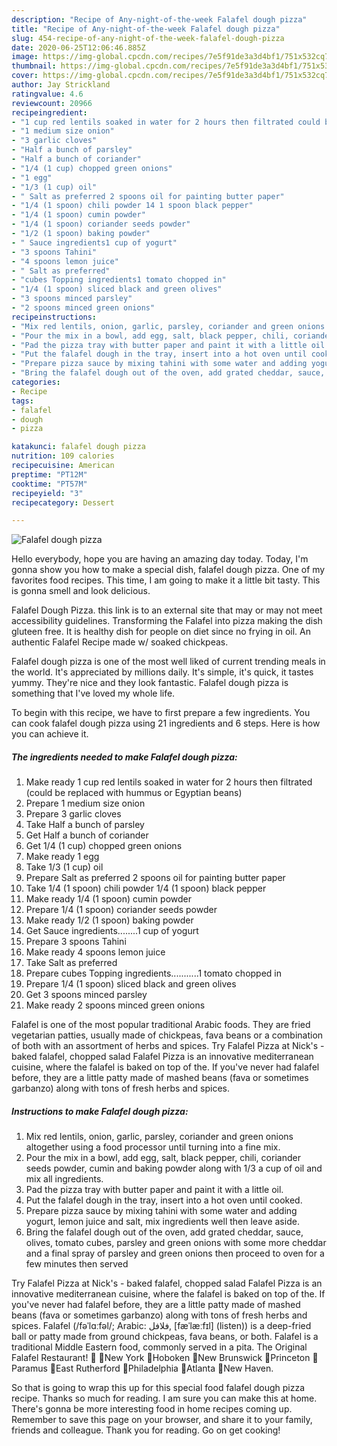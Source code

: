 ```yaml
---
description: "Recipe of Any-night-of-the-week Falafel dough pizza"
title: "Recipe of Any-night-of-the-week Falafel dough pizza"
slug: 454-recipe-of-any-night-of-the-week-falafel-dough-pizza
date: 2020-06-25T12:06:46.885Z
image: https://img-global.cpcdn.com/recipes/7e5f91de3a3d4bf1/751x532cq70/falafel-dough-pizza-recipe-main-photo.jpg
thumbnail: https://img-global.cpcdn.com/recipes/7e5f91de3a3d4bf1/751x532cq70/falafel-dough-pizza-recipe-main-photo.jpg
cover: https://img-global.cpcdn.com/recipes/7e5f91de3a3d4bf1/751x532cq70/falafel-dough-pizza-recipe-main-photo.jpg
author: Jay Strickland
ratingvalue: 4.6
reviewcount: 20966
recipeingredient:
- "1 cup red lentils soaked in water for 2 hours then filtrated could be replaced with hummus or Egyptian beans"
- "1 medium size onion"
- "3 garlic cloves"
- "Half a bunch of parsley"
- "Half a bunch of coriander"
- "1/4 (1 cup) chopped green onions"
- "1 egg"
- "1/3 (1 cup) oil"
- " Salt as preferred 2 spoons oil for painting butter paper"
- "1/4 (1 spoon) chili powder 14 1 spoon black pepper"
- "1/4 (1 spoon) cumin powder"
- "1/4 (1 spoon) coriander seeds powder"
- "1/2 (1 spoon) baking powder"
- " Sauce ingredients1 cup of yogurt"
- "3 spoons Tahini"
- "4 spoons lemon juice"
- " Salt as preferred"
- "cubes Topping ingredients1 tomato chopped in"
- "1/4 (1 spoon) sliced black and green olives"
- "3 spoons minced parsley"
- "2 spoons minced green onions"
recipeinstructions:
- "Mix red lentils, onion, garlic, parsley, coriander and green onions altogether using a food processor until turning into a fine mix."
- "Pour the mix in a bowl, add egg, salt, black pepper, chili, coriander seeds powder, cumin and baking powder along with 1/3 a cup of oil and mix all ingredients."
- "Pad the pizza tray with butter paper and paint it with a little oil."
- "Put the falafel dough in the tray, insert into a hot oven until cooked."
- "Prepare pizza sauce by mixing tahini with some water and adding yogurt, lemon juice and salt, mix ingredients well then leave aside."
- "Bring the falafel dough out of the oven, add grated cheddar, sauce, olives, tomato cubes, parsley and green onions with some more cheddar and a final spray of parsley and green onions then proceed to oven for a few minutes then served"
categories:
- Recipe
tags:
- falafel
- dough
- pizza

katakunci: falafel dough pizza 
nutrition: 109 calories
recipecuisine: American
preptime: "PT12M"
cooktime: "PT57M"
recipeyield: "3"
recipecategory: Dessert

---
```



![Falafel dough pizza](https://img-global.cpcdn.com/recipes/7e5f91de3a3d4bf1/751x532cq70/falafel-dough-pizza-recipe-main-photo.jpg)

Hello everybody, hope you are having an amazing day today. Today, I'm gonna show you how to make a special dish, falafel dough pizza. One of my favorites food recipes. This time, I am going to make it a little bit tasty. This is gonna smell and look delicious.

Falafel Dough Pizza. this link is to an external site that may or may not meet accessibility guidelines. Transforming the Falafel into pizza making the dish gluteen free. It is healthy dish for people on diet since no frying in oil. An authentic Falafel Recipe made w/ soaked chickpeas.

Falafel dough pizza is one of the most well liked of current trending meals in the world. It's appreciated by millions daily. It's simple, it's quick, it tastes yummy. They're nice and they look fantastic. Falafel dough pizza is something that I've loved my whole life.


To begin with this recipe, we have to first prepare a few ingredients. You can cook falafel dough pizza using 21 ingredients and 6 steps. Here is how you can achieve it.

<!--inarticleads1-->

##### The ingredients needed to make Falafel dough pizza:

1. Make ready 1 cup red lentils soaked in water for 2 hours then filtrated (could be replaced with hummus or Egyptian beans)
1. Prepare 1 medium size onion
1. Prepare 3 garlic cloves
1. Take Half a bunch of parsley
1. Get Half a bunch of coriander
1. Get 1/4 (1 cup) chopped green onions
1. Make ready 1 egg
1. Take 1/3 (1 cup) oil
1. Prepare  Salt as preferred 2 spoons oil for painting butter paper
1. Take 1/4 (1 spoon) chili powder 1/4 (1 spoon) black pepper
1. Make ready 1/4 (1 spoon) cumin powder
1. Prepare 1/4 (1 spoon) coriander seeds powder
1. Make ready 1/2 (1 spoon) baking powder
1. Get  Sauce ingredients........1 cup of yogurt
1. Prepare 3 spoons Tahini
1. Make ready 4 spoons lemon juice
1. Take  Salt as preferred
1. Prepare cubes Topping ingredients...........1 tomato chopped in
1. Prepare 1/4 (1 spoon) sliced black and green olives
1. Get 3 spoons minced parsley
1. Make ready 2 spoons minced green onions


Falafel is one of the most popular traditional Arabic foods. They are fried vegetarian patties, usually made of chickpeas, fava beans or a combination of both with an assortment of herbs and spices. Try Falafel Pizza at Nick&#39;s - baked falafel, chopped salad Falafel Pizza is an innovative mediterranean cuisine, where the falafel is baked on top of the. If you&#39;ve never had falafel before, they are a little patty made of mashed beans (fava or sometimes garbanzo) along with tons of fresh herbs and spices. 

<!--inarticleads2-->

##### Instructions to make Falafel dough pizza:

1. Mix red lentils, onion, garlic, parsley, coriander and green onions altogether using a food processor until turning into a fine mix.
1. Pour the mix in a bowl, add egg, salt, black pepper, chili, coriander seeds powder, cumin and baking powder along with 1/3 a cup of oil and mix all ingredients.
1. Pad the pizza tray with butter paper and paint it with a little oil.
1. Put the falafel dough in the tray, insert into a hot oven until cooked.
1. Prepare pizza sauce by mixing tahini with some water and adding yogurt, lemon juice and salt, mix ingredients well then leave aside.
1. Bring the falafel dough out of the oven, add grated cheddar, sauce, olives, tomato cubes, parsley and green onions with some more cheddar and a final spray of parsley and green onions then proceed to oven for a few minutes then served


Try Falafel Pizza at Nick&#39;s - baked falafel, chopped salad Falafel Pizza is an innovative mediterranean cuisine, where the falafel is baked on top of the. If you&#39;ve never had falafel before, they are a little patty made of mashed beans (fava or sometimes garbanzo) along with tons of fresh herbs and spices. Falafel (/fəˈlɑːfəl/; Arabic: فلافل‎, [fæˈlæːfɪl] (listen)) is a deep-fried ball or patty made from ground chickpeas, fava beans, or both. Falafel is a traditional Middle Eastern food, commonly served in a pita. The Original Falafel Restaurant! 🎉 📍New York 📍Hoboken 📍New Brunswick 📍Princeton 📍Paramus 📍East Rutherford 📍Philadelphia 📍Atlanta 📍New Haven. 

So that is going to wrap this up for this special food falafel dough pizza recipe. Thanks so much for reading. I am sure you can make this at home. There's gonna be more interesting food in home recipes coming up. Remember to save this page on your browser, and share it to your family, friends and colleague. Thank you for reading. Go on get cooking!
